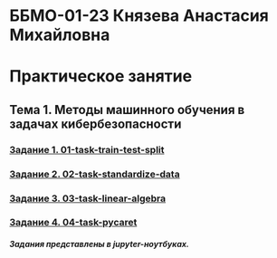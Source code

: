 # ББМО-01-23 Князева Анастасия Михайловна
# Практическое занятие
## **Тема 1. Методы машинного обучения в задачах кибербезопасности**
### [Задание 1. 01-task-train-test-split](./01-task-train-test-split/)
### [Задание 2. 02-task-standardize-data](./02-task-standardize-data/)
### [Задание 3. 03-task-linear-algebra](./03-task-linear-algebra/)
### [Задание 4. 04-task-pycaret](./04-task-pycaret/)

##### Задания представлены в jupyter-ноутбуках.
